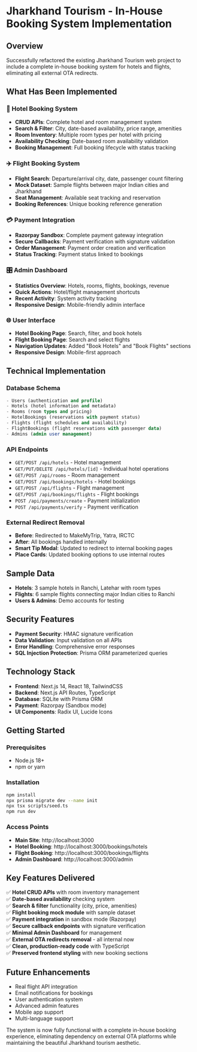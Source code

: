 # Jharkhand Tourism - In-House Booking System Implementation

## Overview
Successfully refactored the existing Jharkhand Tourism web project to include a complete in-house booking system for hotels and flights, eliminating all external OTA redirects.

## What Has Been Implemented

### 🏨 Hotel Booking System
- **CRUD APIs**: Complete hotel and room management system
- **Search & Filter**: City, date-based availability, price range, amenities
- **Room Inventory**: Multiple room types per hotel with pricing
- **Availability Checking**: Date-based room availability validation
- **Booking Management**: Full booking lifecycle with status tracking

### ✈️ Flight Booking System
- **Flight Search**: Departure/arrival city, date, passenger count filtering
- **Mock Dataset**: Sample flights between major Indian cities and Jharkhand
- **Seat Management**: Available seat tracking and reservation
- **Booking References**: Unique booking reference generation

### 💳 Payment Integration
- **Razorpay Sandbox**: Complete payment gateway integration
- **Secure Callbacks**: Payment verification with signature validation
- **Order Management**: Payment order creation and verification
- **Status Tracking**: Payment status linked to bookings

### 🎛️ Admin Dashboard
- **Statistics Overview**: Hotels, rooms, flights, bookings, revenue
- **Quick Actions**: Hotel/flight management shortcuts
- **Recent Activity**: System activity tracking
- **Responsive Design**: Mobile-friendly admin interface

### 🌐 User Interface
- **Hotel Booking Page**: Search, filter, and book hotels
- **Flight Booking Page**: Search and select flights
- **Navigation Updates**: Added "Book Hotels" and "Book Flights" sections
- **Responsive Design**: Mobile-first approach

## Technical Implementation

### Database Schema
```sql
- Users (authentication and profile)
- Hotels (hotel information and metadata)
- Rooms (room types and pricing)
- HotelBookings (reservations with payment status)
- Flights (flight schedules and availability)
- FlightBookings (flight reservations with passenger data)
- Admins (admin user management)
```

### API Endpoints
- `GET/POST /api/hotels` - Hotel management
- `GET/PUT/DELETE /api/hotels/[id]` - Individual hotel operations
- `GET/POST /api/rooms` - Room management
- `GET/POST /api/bookings/hotels` - Hotel bookings
- `GET/POST /api/flights` - Flight management
- `GET/POST /api/bookings/flights` - Flight bookings
- `POST /api/payments/create` - Payment initialization
- `POST /api/payments/verify` - Payment verification

### External Redirect Removal
- **Before**: Redirected to MakeMyTrip, Yatra, IRCTC
- **After**: All bookings handled internally
- **Smart Tip Modal**: Updated to redirect to internal booking pages
- **Place Cards**: Updated booking options to use internal routes

## Sample Data
- **Hotels**: 3 sample hotels in Ranchi, Latehar with room types
- **Flights**: 6 sample flights connecting major Indian cities to Ranchi
- **Users & Admins**: Demo accounts for testing

## Security Features
- **Payment Security**: HMAC signature verification
- **Data Validation**: Input validation on all APIs
- **Error Handling**: Comprehensive error responses
- **SQL Injection Protection**: Prisma ORM parameterized queries

## Technology Stack
- **Frontend**: Next.js 14, React 18, TailwindCSS
- **Backend**: Next.js API Routes, TypeScript
- **Database**: SQLite with Prisma ORM
- **Payment**: Razorpay (Sandbox mode)
- **UI Components**: Radix UI, Lucide Icons

## Getting Started

### Prerequisites
- Node.js 18+
- npm or yarn

### Installation
```bash
npm install
npx prisma migrate dev --name init
npx tsx scripts/seed.ts
npm run dev
```

### Access Points
- **Main Site**: http://localhost:3000
- **Hotel Booking**: http://localhost:3000/bookings/hotels
- **Flight Booking**: http://localhost:3000/bookings/flights
- **Admin Dashboard**: http://localhost:3000/admin

## Key Features Delivered
✅ **Hotel CRUD APIs** with room inventory management  
✅ **Date-based availability** checking system  
✅ **Search & filter** functionality (city, price, amenities)  
✅ **Flight booking mock module** with sample dataset  
✅ **Payment integration** in sandbox mode (Razorpay)  
✅ **Secure callback endpoints** with signature verification  
✅ **Minimal Admin Dashboard** for management  
✅ **External OTA redirects removal** - all internal now  
✅ **Clean, production-ready code** with TypeScript  
✅ **Preserved frontend styling** with new booking sections  

## Future Enhancements
- Real flight API integration
- Email notifications for bookings
- User authentication system
- Advanced admin features
- Mobile app support
- Multi-language support

The system is now fully functional with a complete in-house booking experience, eliminating dependency on external OTA platforms while maintaining the beautiful Jharkhand tourism aesthetic.
